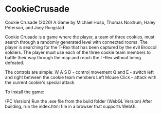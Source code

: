 # CookieCrusade

Cookie Crusade (2020)
A Game by Michael Hosp, Thomas Nordrum, Haley Peterson, and Joey Rongstad

Cookie Crusade is a game where the player, a team of three cookies, must search through
a randomly generated level with connected rooms. The player is searching for the T-Rex that
has been captured by the evil Broccoli soldiers. The player must use each of the three cookie
team members to battle their way through the map and reach the T-Rex without being defeated.

The controls are simple:
W A S D - control movement
Q and E - switch left and right between the cookie team members
Left Mouse Click - attack with the current cookie's special attack

To Install the game:

(PC Version) Run the .exe file from the build folder
(WebGL Version) After building, run the index.html file in a browser that supports WebGL


